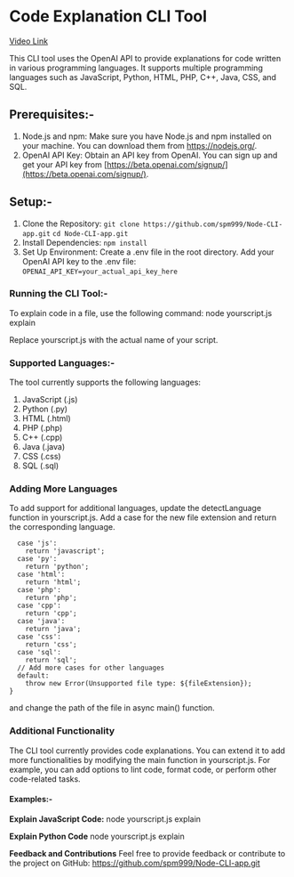 # Code Explanation CLI Tool

[Video Link]([https://www.youtube.com/watch?v=eKSuClkMLog](https://www.youtube.com/watch?v=eKSuClkMLog))

This CLI tool uses the OpenAI API to provide explanations for code written in various programming languages. It supports multiple programming languages such as JavaScript, Python, HTML, PHP, C++, Java, CSS, and SQL.

## Prerequisites:-

1. Node.js and npm: Make sure you have Node.js and npm installed on your machine. You can download them from https://nodejs.org/.
2. OpenAI API Key: Obtain an API key from OpenAI. You can sign up and get your API key from [https://beta.openai.com/signup/](https://beta.openai.com/signup/).

## Setup:-

1. Clone the Repository: `git clone https://github.com/spm999/Node-CLI-app.git` `cd Node-CLI-app.git`
2. Install Dependencies: `npm install`
3. Set Up Environment: Create a .env file in the root directory. Add your OpenAI API key to the .env file: `OPENAI_API_KEY=your_actual_api_key_here`

### Running the CLI Tool:-

To explain code in a file, use the following command: node yourscript.js explain

Replace yourscript.js with the actual name of your script.

### Supported Languages:-

The tool currently supports the following languages:

1. JavaScript (.js)
2. Python (.py)
3. HTML (.html)
4. PHP (.php)
5. C++ (.cpp)
6. Java (.java)
7. CSS (.css)
8. SQL (.sql)

### Adding More Languages

To add support for additional languages, update the detectLanguage function in yourscript.js. Add a case for the new file extension and return the corresponding language.

```switch (fileExtension) {  
  case 'js': 
    return 'javascript';
  case 'py':
    return 'python';
  case 'html':
    return 'html';
  case 'php':
    return 'php';
  case 'cpp':
    return 'cpp';
  case 'java':
    return 'java';
  case 'css':
    return 'css';
  case 'sql':
    return 'sql';
  // Add more cases for other languages
  default:
    throw new Error(Unsupported file type: ${fileExtension});
}
```


and change the path of the file in async main() function.

### Additional Functionality

The CLI tool currently provides code explanations. You can extend it to add more functionalities by modifying the main function in yourscript.js. For example, you can add options to lint code, format code, or perform other code-related tasks.

#### **Examples:-**

**Explain JavaScript Code:**
node yourscript.js explain

**Explain Python Code**
node yourscript.js explain

**Feedback and Contributions**
Feel free to provide feedback or contribute to the project on GitHub:
https://github.com/spm999/Node-CLI-app.git
